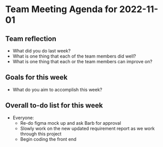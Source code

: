 # Team Meeting Agenda for 2022-11-01

## Team reflection
- What did you do last week?
- What is one thing that each of the team members did well?
- What is one thing that each or the team members can improve on?

## Goals for this week
- What do you aim to accomplish this week?

## Overall to-do list for this week
- Everyone:
    - Re-do figma mock up and ask Barb for approval
    - Slowly work on the new updated requirement report as we work through this project
    - Begin coding the front end

